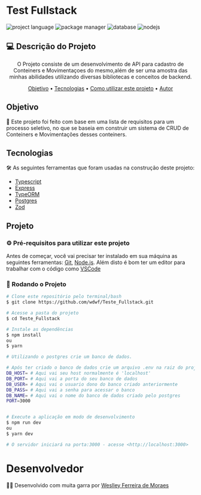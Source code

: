 # Test Fullstack

![project language](https://img.shields.io/badge/TypeScript-007ACC?style=for-the-badge&logo=typescript&logoColor=white)
![package manager](https://img.shields.io/badge/Yarn-2C8EBB?style=for-the-badge&logo=yarn&logoColor=white)
![database](https://img.shields.io/badge/PostgreSQL-316192?style=for-the-badge&logo=postgresql&logoColor=white)
![nodejs](https://img.shields.io/badge/Node.js-43853D?style=for-the-badge&logo=node.js&logoColor=white)

## 💻 Descrição do Projeto
<p align="center">O Projeto consiste de um desenvolvimento de API para cadastro de Conteiners e Movimentaçoes do mesmo,além de ser uma amostra das minhas abilidades utilizando diversas bibliotecas e conceitos de backend.</p>

<p align="center">
 <a href="#objetivo">Objetivo</a> •
 <a href="#tecnologias">Tecnologias</a> • 
 <a href="#projeto">Como utilizar este projeto</a> • 
 <a href="#desenvolvedor">Autor</a>
</p>

## Objetivo
<p> 🚀 Este projeto foi feito com base em uma lista de requisitos para um processo seletivo, no que se baseia em construir um sistema de CRUD de Conteiners e Movimentações desses conteiners.</p>

## Tecnologias

🛠 As seguintes ferramentas que foram usadas na construção deste projeto:

- [Typescript](https://www.typescriptlang.org/)
- [Express](https://expressjs.com/)
- [TypeORM](https://typeorm.io/)
- [Postgres](https://www.postgresql.org/)
- [Zod](https://github.com/colinhacks/zod)


## Projeto

### ⚙️ Pré-requisitos para utilizar este projeto

Antes de começar, você vai precisar ter instalado em sua máquina as seguintes ferramentas:
[Git](https://git-scm.com), [Node.js](https://nodejs.org/en/). 
Além disto é bom ter um editor para trabalhar com o código como [VSCode](https://code.visualstudio.com/)

### 🎲 Rodando o Projeto

```bash
# Clone este repositório pelo terminal/bash
$ git clone https://github.com/wdwf/Teste_Fullstack.git

# Acesse a pasta do projeto
$ cd Teste_Fullstack

# Instale as dependências
$ npm install
ou
$ yarn

# Utilizando o postgres crie um banco de dados.

# Após ter criado o banco de dados crie um arquivo .env na raiz do projeto com as seguintes informações:
DB_HOST= # Aqui vai seu host normalmente é 'localhost'
DB_PORT= # Aqui vai a porta do seu banco de dados
DB_USER= # Aqui vai o usuario dono do banco criado anteriormente
DB_PASS= # Aqui vai a senha para acessar o banco
DB_NAME= # Aqui vai o nome do banco de dados criado pelo postgres
PORT=3000


# Execute a aplicação em modo de desenvolvimento
$ npm run dev
ou
$ yarn dev

# O servidor iniciará na porta:3000 - acesse <http://localhost:3000>
```

# Desenvolvedor
<p> 👨‍💻 Desenvolvido com muita garra por <a href="https://www.linkedin.com/in/weslleyferreira/">Weslley Ferreira de Moraes</a></p>